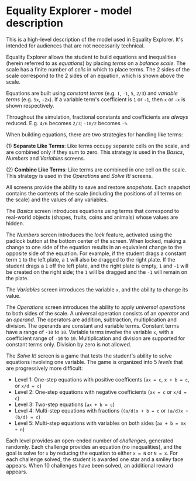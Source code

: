 # Equality Explorer - model description

This is a high-level description of the model used in Equality Explorer. It's intended for audiences
that are not necessarily technical.

Equality Explorer allows the student to build equations and inequalities (herein referred to as _equations_) by placing _terms_ on a _balance scale_. The scale has a finite number of _cells_ in which to place terms. The 2 sides of the scale correspond to the 2 sides of an equation, which is shown above the scale.  

Equations are built using _constant terms_ (e.g. `1`, `-1`, `5`, `2/3`) and _variable terms_ (e.g. `5x`, `-2x`).  If a variable term's coefficient is `1` or `-1`, then `x` or `-x` is shown respectively.

Throughout the simulation, fractional constants and coefficients are _always_ reduced. E.g. `4/6` becomes `2/3`; `-10/2` becomes `-5`.

When building equations, there are two strategies for handling like terms:

(1) **Separate Like Terms**: Like terms occupy separate cells on the scale, and are combined only if they sum to zero. This strategy is used in the _Basics_, _Numbers_ and _Variables_ screens.

(2) **Combine Like Terms**: Like terms are combined in one cell on the scale. This strategy is used in the _Operations_ and _Solve It!_ screens.

All screens provide the ability to save and restore _snapshots_. Each snapshot contains the contents of the scale (including the positions of all terms on the scale) and the values of any variables.

The _Basics_ screen introduces equations using terms that correspond to real-world objects (shapes, fruits, coins and animals) whose values are hidden.

The _Numbers_ screen introduces the _lock_ feature, activated using the padlock button at the bottom center of the screen. When locked, making a change to one side of the equation results in an equivalent change to the opposite side of the equation. For example, if the student drags a constant term `1` to the left plate, a `1` will also be dragged to the right plate.  If the student drags a `1` off the left plate, and the right plate is empty, `1` and `-1` will be created on the right side; the `1` will be dragged and the `-1` will remain on the plate.  

The _Variables_ screen introduces the variable `x`, and the ability to change its value.

The _Operations_ screen introduces the ability to apply _universal operations_ to both sides of the scale. A universal operation consists of an _operator_ and an _operand_. The operators are addition, subtraction, multiplication and division.  The operands are constant and variable terms.  Constant terms have a range of `-10` to `10`.  Variable terms involve the variable `x`, with a coefficient range of `-10` to `10`.  Multiplication and division are supported for constant terms only. Division by zero is not allowed.

The _Solve It!_ screen is a game that tests the student's ability to solve equations involving one variable. The game is organized into 5 _levels_ that are progressively more difficult:

- Level 1: One-step equations with positive coefficents (`ax = c`, `x + b = c`, or `x/d = c`)
- Level 2: One-step equations with negative coefficients (`ax = c` or `x/d = c`)
- Level 3: Two-step equations (`ax + b = c`)
- Level 4: Multi-step equations with fractions (`(a/d)x + b = c` or `(a/d)x + (b/d) = c`)
- Level 5: Multi-step equations with variables on both sides (`ax + b = mx + n`)

Each level provides an open-ended number of _challenges_, generated randomly. Each challenge provides an equation (no inequalities), and the goal is solve for `x` by reducing the equation to either `x = N` or `N = x`.  For each challenge solved, the student is awarded one star and a smiley face appears.  When 10 challenges have been solved, an additional reward appears.
